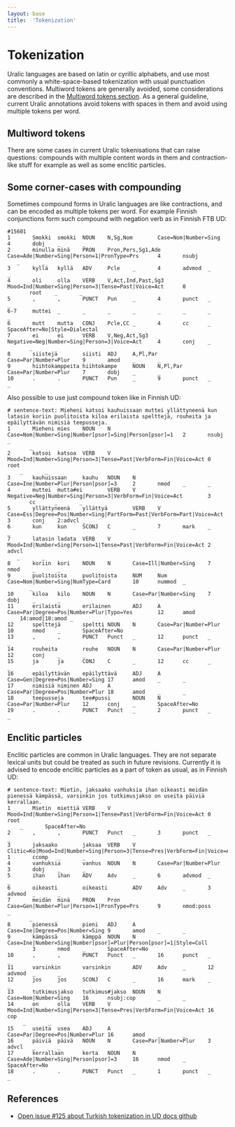 ```yaml
---
layout: base
title:  'Tokenization'
---
```


# Tokenization

Uralic languages are based on latin or cyrillic alphabets, and use most
commonly a white-space-based tokenization with usual punctuation conventions.
Multiword tokens are generally avoided, some considerations are described in
the [Multiword tokens section](#Multiword_tokens). As a general guideline,
current Uralic annotations avoid tokens with spaces in them and avoid using
multiple tokens per word.

## Multiword tokens

There are some cases in current Uralic tokenisations that can raise questions:
compounds with multiple content words in them and contraction-like stuff for
example as well as some enclitic particles.

## Some corner-cases with compounding

Sometimes compound forms in Uralic languages are like contractions, and can be
encoded as multiple tokens per word. For example Finnish conjunctions form such
compound with negation verb as in Finnish FTB UD:

~~~ conllu
#15601
1       Smokki  smokki  NOUN    N,Sg,Nom        Case=Nom|Number=Sing    4       dobj    _       _
2       minulla minä    PRON    Pron,Pers,Sg1,Ade       Case=Ade|Number=Sing|Person=1|PronType=Prs      4       nsubj
   _       _
3       kyllä   kyllä   ADV     Pcle    _       4       advmod  _       _
4       oli     olla    VERB    V,Act,Ind,Past,Sg3      Mood=Ind|Number=Sing|Person=3|Tense=Past|Voice=Act      0
       root    _       _
5       ,       ,       PUNCT   Pun     _       4       punct   _       _
6-7     muttei  _       _       _       _       _       _       _       _
6       mutt    mutta   CONJ    Pcle,CC _       4       cc      _       SpaceAfter=No|Style=Dialectal
7       ei      ei      VERB    V,Neg,Act,Sg3   Negative=Neg|Number=Sing|Person=3|Voice=Act     4       conj    _
       _
8       siistejä        siisti  ADJ     A,Pl,Par        Case=Par|Number=Plur    9       amod    _       _
9       hiihtokamppeita hiihtokampe     NOUN    N,Pl,Par        Case=Par|Number=Plur    7       dobj    _       _
10      .       .       PUNCT   Pun     _       9       punct   _       _
~~~

Also possible to use just compound token like in Finnish UD:

~~~ conllu
# sentence-text: Mieheni katsoi kauhuissaan muttei yllättyneenä kun latasin koriin puolitoista kiloa erilaista spelttejä, rouheita ja epäilyttävän nimisiä teepusseja.
1       Mieheni mies    NOUN    N       Case=Nom|Number=Sing|Number[psor]=Sing|Person[psor]=1   2       nsubj   _
       _
2       katsoi  katsoa  VERB    V       Mood=Ind|Number=Sing|Person=3|Tense=Past|VerbForm=Fin|Voice=Act 0       root
    _       _
3       kauhuissaan     kauhu   NOUN    N       Case=Ine|Number=Plur|Person[psor]=3     2       nmod    _       _
4       muttei  mutta#ei        VERB    V       Negative=Neg|Number=Sing|Person=3|VerbForm=Fin|Voice=Act        3
       cc      _       _
5       yllättyneenä    yllättyä        VERB    V       Case=Ess|Degree=Pos|Number=Sing|PartForm=Past|VerbForm=Part|Voice=Act   3       conj    2:advcl _
6       kun     kun     SCONJ   C       _       7       mark    _       _
7       latasin ladata  VERB    V       Mood=Ind|Number=Sing|Person=1|Tense=Past|VerbForm=Fin|Voice=Act 2       advcl
   _       _
8       koriin  kori    NOUN    N       Case=Ill|Number=Sing    7       nmod    _       _
9       puolitoista     puolitoista     NUM     Num     Case=Nom|Number=Sing|NumType=Card       10      nummod  _
       _
10      kiloa   kilo    NOUN    N       Case=Par|Number=Sing    7       dobj    _       _
11      erilaista       erilainen       ADJ     A       Case=Par|Degree=Pos|Number=Plur|Typo=Yes        12      amod
    14:amod|18:amod _
12      spelttejä       speltti NOUN    N       Case=Par|Number=Plur    10      nmod    _       SpaceAfter=No
13      ,       ,       PUNCT   Punct   _       12      punct   _       _
14      rouheita        rouhe   NOUN    N       Case=Par|Number=Plur    12      conj    _       _
15      ja      ja      CONJ    C       _       12      cc      _       _
16      epäilyttävän    epäilyttävä     ADJ     A       Case=Gen|Degree=Pos|Number=Sing 17      amod    _       _
17      nimisiä niminen ADJ     A       Case=Par|Degree=Pos|Number=Plur 18      amod    _       _
18      teepusseja      tee#pussi       NOUN    N       Case=Par|Number=Plur    12      conj    _       SpaceAfter=No
19      .       .       PUNCT   Punct   _       2       punct   _       _
~~~

## Enclitic particles

Enclitic particles are common in Uralic languages. They are not separate lexical
units but could be treated as such in future revisions. Currently it is advised
to encode enclitic particles as a part of token as usual, as in Finnish UD:

~~~ conllu
# sentence-text: Mietin, jaksaako vanhuksia ihan oikeasti meidän pienessä kämpässä, varsinkin jos tutkimusjakso on useita päiviä kerrallaan.
1       Mietin  miettiä VERB    V       Mood=Ind|Number=Sing|Person=1|Tense=Past|VerbForm=Fin|Voice=Act 0       root
    _       SpaceAfter=No
2       ,       ,       PUNCT   Punct   _       3       punct   _       _
3       jaksaako        jaksaa  VERB    V       Clitic=Ko|Mood=Ind|Number=Sing|Person=3|Tense=Pres|VerbForm=Fin|Voice=Act       1       ccomp   _       _
4       vanhuksia       vanhus  NOUN    N       Case=Par|Number=Plur    3       dobj    _       _
5       ihan    ihan    ADV     Adv     _       6       advmod  _       _
6       oikeasti        oikeasti        ADV     Adv     _       3       advmod  _       _
7       meidän  minä    PRON    Pron    Case=Gen|Number=Plur|Person=1|PronType=Prs      9       nmod:poss       _
       _
8       pienessä        pieni   ADJ     A       Case=Ine|Degree=Pos|Number=Sing 9       amod    _       _
9       kämpässä        kämppä  NOUN    N       Case=Ine|Number=Sing|Number[psor]=Plur|Person[psor]=1|Style=Coll
        3       nmod    _       SpaceAfter=No
10      ,       ,       PUNCT   Punct   _       16      punct   _       _
11      varsinkin       varsinkin       ADV     Adv     _       12      advmod  _       _
12      jos     jos     SCONJ   C       _       16      mark    _       _
13      tutkimusjakso   tutkimus#jakso  NOUN    N       Case=Nom|Number=Sing    16      nsubj:cop       _       _
14      on      olla    VERB    V       Mood=Ind|Number=Sing|Person=3|Tense=Pres|VerbForm=Fin|Voice=Act 16      cop
     _       _
15      useita  usea    ADJ     A       Case=Par|Degree=Pos|Number=Plur 16      amod    _       _
16      päiviä  päivä   NOUN    N       Case=Par|Number=Plur    3       advcl   _       _
17      kerrallaan      kerta   NOUN    N       Case=Ade|Number=Sing|Person[psor]=3     16      nmod    _       SpaceAfter=No
18      .       .       PUNCT   Punct   _       1       punct   _       _
~~~


## References

* [Open issue #125 about Turkish tokenization in UD docs
   github](https://github.com/UniversalDependencies/docs/issues/125#issuecomment-102994717)
